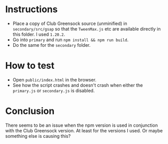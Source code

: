 # Instructions

- Place a copy of Club Greensock source (unminified) in `secondary/src/gsap` so that the `TweenMax.js` etc are available directly in this folder. I used `1.20.2`.
- Go into `primary` and run `npm install && npm run build`. 
- Do the same for the `secondary` folder.

# How to test
- Open `public/index.html` in the browser.
- See how the script crashes and doesn't crash when either the `primary.js` or `secondary.js` is disabled.

# Conclusion
There seems to be an issue when the npm version is used in conjunction with the Club Greensock version. At least for the versions I used. Or maybe something else is causing this?
